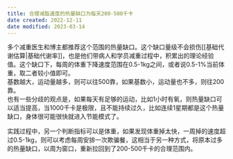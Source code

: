 ```yaml
---
title: 合理减脂速度的热量缺口为每天200-500千卡
date created: 2022-12-11
date modified: 2023-03-14
---
```


多个减重医生和博主都推荐这个范围的热量缺口。这个缺口量级不会损伤[[基础代谢估算|基础代谢率]]，也是他们带病人和学员减重过程中，积累出的理论经验值。这个缺口下，每周的体重下降速度范围在0.5-1kg之间，或者说0.5-1%当前体重，取二者较小值即可。  
基数越大，运动量越多，则可以往500靠，如果基数小，运动量也不多，则往200靠。  
也有一些分歧的观点是，如果每天有足够的运动，比如1小时有氧，则热量缺口可以适当提高，当1000千卡是极限，且不能持续过久，比如连续1星期都是这个热量缺口，身体很可能很快就进入节能模式了。

实践过程中，另一个判断指标可以是体重，如果发现体重掉太快，一周掉的速度超过0.5-1kg，则可以考虑每周安排一次欺骗餐，这相当于另一种方式，将原本过多的热量缺口，以周为窗口，重新拉回到了200-500千卡的合理范围内。
